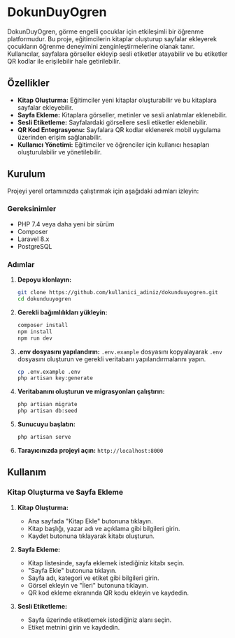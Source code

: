 # DokunDuyOgren

DokunDuyOgren, görme engelli çocuklar için etkileşimli bir öğrenme platformudur. Bu proje, eğitimcilerin kitaplar oluşturup sayfalar ekleyerek çocukların öğrenme deneyimini zenginleştirmelerine olanak tanır. Kullanıcılar, sayfalara görseller ekleyip sesli etiketler atayabilir ve bu etiketler QR kodlar ile erişilebilir hale getirilebilir.

## Özellikler

- **Kitap Oluşturma:** Eğitimciler yeni kitaplar oluşturabilir ve bu kitaplara sayfalar ekleyebilir.
- **Sayfa Ekleme:** Kitaplara görseller, metinler ve sesli anlatımlar eklenebilir.
- **Sesli Etiketleme:** Sayfalardaki görsellere sesli etiketler eklenebilir.
- **QR Kod Entegrasyonu:** Sayfalara QR kodlar eklenerek mobil uygulama üzerinden erişim sağlanabilir.
- **Kullanıcı Yönetimi:** Eğitimciler ve öğrenciler için kullanıcı hesapları oluşturulabilir ve yönetilebilir.

## Kurulum

Projeyi yerel ortamınızda çalıştırmak için aşağıdaki adımları izleyin:

### Gereksinimler

- PHP 7.4 veya daha yeni bir sürüm
- Composer
- Laravel 8.x
- PostgreSQL

### Adımlar

1. **Depoyu klonlayın:**
    ```bash
    git clone https://github.com/kullanici_adiniz/dokunduuyogren.git
    cd dokunduuyogren
    ```

2. **Gerekli bağımlılıkları yükleyin:**
    ```bash
    composer install
    npm install
    npm run dev
    ```

3. **.env dosyasını yapılandırın:**
    `.env.example` dosyasını kopyalayarak `.env` dosyasını oluşturun ve gerekli veritabanı yapılandırmalarını yapın.
    ```bash
    cp .env.example .env
    php artisan key:generate
    ```

4. **Veritabanını oluşturun ve migrasyonları çalıştırın:**
    ```bash
    php artisan migrate
    php artisan db:seed
    ```

5. **Sunucuyu başlatın:**
    ```bash
    php artisan serve
    ```

6. **Tarayıcınızda projeyi açın:**
    `http://localhost:8000`

## Kullanım

### Kitap Oluşturma ve Sayfa Ekleme

1. **Kitap Oluşturma:**
    - Ana sayfada "Kitap Ekle" butonuna tıklayın.
    - Kitap başlığı, yazar adı ve açıklama gibi bilgileri girin.
    - Kaydet butonuna tıklayarak kitabı oluşturun.

2. **Sayfa Ekleme:**
    - Kitap listesinde, sayfa eklemek istediğiniz kitabı seçin.
    - "Sayfa Ekle" butonuna tıklayın.
    - Sayfa adı, kategori ve etiket gibi bilgileri girin.
    - Görsel ekleyin ve "İleri" butonuna tıklayın.
    - QR kod ekleme ekranında QR kodu ekleyin ve kaydedin.

3. **Sesli Etiketleme:**
    - Sayfa üzerinde etiketlemek istediğiniz alanı seçin.
    - Etiket metnini girin ve kaydedin.



